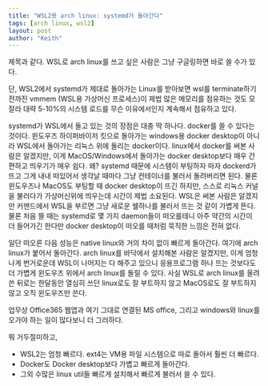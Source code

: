 ```yaml
---
title: "WSL2용 arch linux: systemd가 돌아간다"
tags: [arch linux, wsl2]
layout: post
author: "Keith"
---
```


제목과 같다. WSL로 arch linux를 쓰고 싶은 사람은 그냥 구글링하면 바로 쓸 수가 있다.

단, WSL2에서 systemd가 제대로 돌아가는 Linux를 받아보면 wsl를 terminate하기 전까진 vmmem (WSL용 가상머신 프로세스)이 제법 많은 메모리를 점유하는 것도 모잘라 대략 5-10%의 시스템 로드를 무슨 이유에서인지 계속해서 점유하고 있다. 

systemd가 WSL에서 돌고 있는 것의 장점은 대충 딱 하나다. docker를 쓸 수 있다는 것이다. 윈도우즈 하이퍼바이저 킷으로 돌아가는 windows용 docker desktop이 아니라 WSL에서 돌아가는 리눅스 위에 돌리는 docker이다. linux에서 docker를 써본 사람은 알겠지만, 이게 MacOS/Windows에서 돌아가는 docker desktop보다 매우 간편하고 띄우기가 매우 쉽다. 왜? systemd 때문에 시스템이 부팅하자 마자 dockerd가 뜨고 그게 내내 떠있어서 생각날 때마다 그냥 컨테이너를 불러서 돌려버리면 된다. 물론 윈도우즈나 MacOS도 부팅할 때 docker desktop이 뜨긴 하지만, 스스로 리눅스 커널을 불러다가 가상머신위에 띄우는데 시간이 제법 소요된다. WSL은 써본 사람은 알겠지만 커맨드에서 WSL을 부르면 그냥 새로운 쉘하나를 불러서 뜨는 것 같이 가볍게 뜬다. 물론 처음 뜰 때는 systemd로 몇 가지 daemon들이 떠오를테니 아주 약간의 시간이 더 들어가긴 한다만 docker desktop이 떠오를 때처럼 묵직한 느낌은 전혀 없다.

일단 떠오른 다음 성능은 native linux와 거의 차이 없이 빠르게 돌아간다. 여기에 arch linux가 붙어서 돌아간다. arch linux를 바닥에서 설치해본 사람은 알겠지만, 이게 엄청나게 번거로운데 WSL이 나머지는 다 해주고 있으니 응용프로그램 하나 뜨는 것보다도 더 가볍게 윈도우즈 위에서 arch linux를 돌릴 수 있다. 사실 WSL로 arch linux를 올려쓴 뒤로는 한달동안 열심히 쓰던 linux로도 잘 부트하지 않고 MacOS로도 잘 부트하지 않고 오직 윈도우즈만 쓴다. 

업무상 Office365 웹앱과 여기 그대로 연결된 MS office, 그리고 windows와 linux를 오가야 하는 일이 많다보니 더 그러하다. 

뭐 거두절미하고,
- WSL2는 엄청 빠르다. ext4는 VM용 파일 시스템으로 따로 돌아서 훨씬 더 빠르다.
- Docker도 Docker desktop보다 가볍고 빠르게 돌아간다.
- 그외 수많은 linux util들 빠르게 설치해서 빠르게 불러서 쓸 수 있다.


